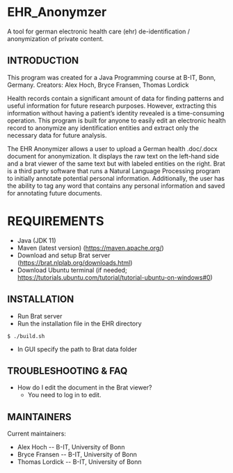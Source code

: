 # EHR_Anonymzer
A tool for german electronic health care (ehr) de-identification / anonymization of private content.

## INTRODUCTION

This program was created for a Java Programming course at B-IT, Bonn, Germany. 
Creators: Alex Hoch, Bryce Fransen, Thomas Lordick

Health records contain a significant amount of data for finding patterns and useful information for future research purposes. However, extracting this information without having a patient’s identity revealed is a time-consuming operation. This program is built for anyone to easily edit an electronic health record to anonymize any identification entities and extract only the necessary data for future analysis.

The EHR Anonymizer allows a user to upload a German health .doc/.docx document for anonymization. It displays the raw text on the left-hand side and a brat viewer of the same text but with labeled entities on the right. Brat is a third party software that runs a Natural Language Processing program to initially annotate potential personal information. Additionally, the user has the ability to tag any word that contains any personal information and saved for annotating future documents.


# REQUIREMENTS

- Java (JDK 11)
- Maven (latest version) (https://maven.apache.org/)
- Download and setup Brat server (https://brat.nlplab.org/downloads.html)
- Download Ubuntu terminal (if needed; https://tutorials.ubuntu.com/tutorial/tutorial-ubuntu-on-windows#0) 


## INSTALLATION

- Run Brat server
- Run the installation file in the EHR directory
```shell
$ ./build.sh
```
- In GUI specify the path to Brat data folder


## TROUBLESHOOTING & FAQ

- How do I edit the document in the Brat viewer?
  - You need to log in to edit.


## MAINTAINERS

Current maintainers:
- Alex Hoch   --   B-IT, University of Bonn
- Bryce Fransen  --  B-IT, University of Bonn
- Thomas Lordick  --  B-IT, University of Bonn

